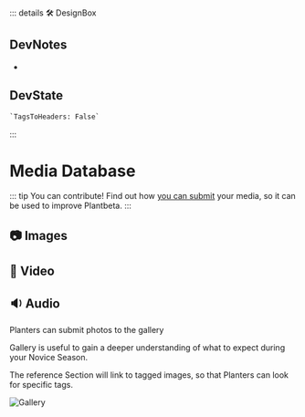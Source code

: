 ::: details 🛠 <dev>DesignBox</dev>

## DevNotes

-

## DevState

```py
`TagsToHeaders: False`
```

:::

# Media Database

::: tip You can contribute!
Find out how [you can submit](/dev/Contribute) your media, so it can be used to improve Plantbeta.
:::

## 📷 Images

## 🎥 Video

## 🔉 Audio

Planters can submit photos to the gallery

Gallery is useful to gain a deeper understanding of what to expect during your Novice Season.

The reference Section will link to tagged images, so that Planters can look for specific tags.

![Gallery](/Gallery_00.png)
